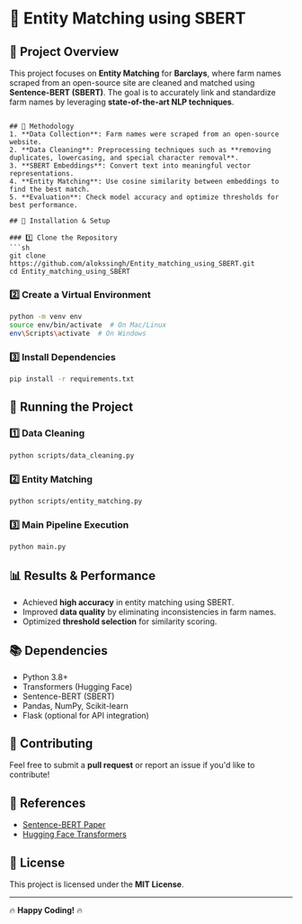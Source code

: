 # 🚀 Entity Matching using SBERT

## 📌 Project Overview
This project focuses on **Entity Matching** for **Barclays**, where farm names scraped from an open-source site are cleaned and matched using **Sentence-BERT (SBERT)**. The goal is to accurately link and standardize farm names by leveraging **state-of-the-art NLP techniques**.

```

## 📜 Methodology
1. **Data Collection**: Farm names were scraped from an open-source website.
2. **Data Cleaning**: Preprocessing techniques such as **removing duplicates, lowercasing, and special character removal**.
3. **SBERT Embeddings**: Convert text into meaningful vector representations.
4. **Entity Matching**: Use cosine similarity between embeddings to find the best match.
5. **Evaluation**: Check model accuracy and optimize thresholds for best performance.

## 🔧 Installation & Setup

### 1️⃣ Clone the Repository
```sh
git clone https://github.com/alokssingh/Entity_matching_using_SBERT.git
cd Entity_matching_using_SBERT
```

### 2️⃣ Create a Virtual Environment
```sh
python -m venv env
source env/bin/activate  # On Mac/Linux
env\Scripts\activate  # On Windows
```

### 3️⃣ Install Dependencies
```sh
pip install -r requirements.txt
```

## 🏃 Running the Project

### 1️⃣ Data Cleaning
```sh
python scripts/data_cleaning.py
```

### 2️⃣ Entity Matching
```sh
python scripts/entity_matching.py
```

### 3️⃣ Main Pipeline Execution
```sh
python main.py
```

## 📊 Results & Performance
- Achieved **high accuracy** in entity matching using SBERT.
- Improved **data quality** by eliminating inconsistencies in farm names.
- Optimized **threshold selection** for similarity scoring.

## 📚 Dependencies
- Python 3.8+
- Transformers (Hugging Face)
- Sentence-BERT (SBERT)
- Pandas, NumPy, Scikit-learn
- Flask (optional for API integration)

## 🤝 Contributing
Feel free to submit a **pull request** or report an issue if you'd like to contribute!

## 🔗 References
- [Sentence-BERT Paper](https://arxiv.org/abs/1908.10084)
- [Hugging Face Transformers](https://huggingface.co/)

## 📜 License
This project is licensed under the **MIT License**.

---

🔥 **Happy Coding!** 🔥
